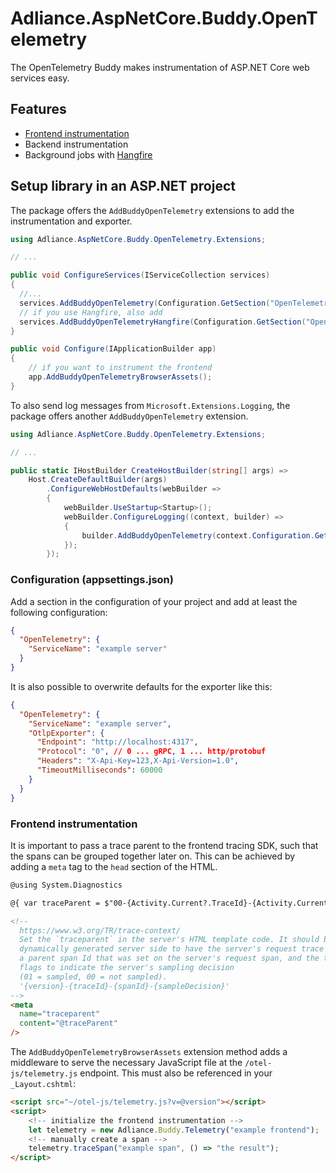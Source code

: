 # Adliance.AspNetCore.Buddy.OpenTelemetry

The OpenTelemetry Buddy makes instrumentation of ASP.NET Core web services easy.

## Features

- [Frontend instrumentation](#frontend-instrumentation)
- Backend instrumentation
- Background jobs with [Hangfire](https://www.hangfire.io/)

## Setup library in an ASP.NET project

The package offers the `AddBuddyOpenTelemetry` extensions to add the instrumentation and exporter.

```c#
using Adliance.AspNetCore.Buddy.OpenTelemetry.Extensions;

// ...

public void ConfigureServices(IServiceCollection services)
{
  //...
  services.AddBuddyOpenTelemetry(Configuration.GetSection("OpenTelemetry"))    
  // if you use Hangfire, also add
  services.AddBuddyOpenTelemetryHangfire(Configuration.GetSection("OpenTelemetry"));
}

public void Configure(IApplicationBuilder app)
{
    // if you want to instrument the frontend
    app.AddBuddyOpenTelemetryBrowserAssets();
}
```

To also send log messages from `Microsoft.Extensions.Logging`, the package offers another `AddBuddyOpenTelemetry` extension.

```c#
using Adliance.AspNetCore.Buddy.OpenTelemetry.Extensions;

// ...

public static IHostBuilder CreateHostBuilder(string[] args) =>
    Host.CreateDefaultBuilder(args)
        .ConfigureWebHostDefaults(webBuilder =>
        {
            webBuilder.UseStartup<Startup>();
            webBuilder.ConfigureLogging((context, builder) =>
            {
                builder.AddBuddyOpenTelemetry(context.Configuration.GetSection("OpenTelemetry"));
            });
        });
```

### Configuration (appsettings.json)

Add a section in the configuration of your project and add at least the following configuration:

```json
{
  "OpenTelemetry": {
    "ServiceName": "example server"
  }
}
```

It is also possible to overwrite defaults for the exporter like this:

```json
{
  "OpenTelemetry": {
    "ServiceName": "example server",
    "OtlpExporter": {
      "Endpoint": "http://localhost:4317",
      "Protocol": "0", // 0 ... gRPC, 1 ... http/protobuf
      "Headers": "X-Api-Key=123,X-Api-Version=1.0",
      "TimeoutMilliseconds": 60000
    }
  }
}
```

### Frontend instrumentation

It is important to pass a trace parent to the frontend tracing SDK, such that the spans can be grouped together later on.
This can be achieved by adding a `meta` tag to the `head` section of the HTML.

```html
@using System.Diagnostics

@{ var traceParent = $"00-{Activity.Current?.TraceId}-{Activity.Current?.SpanId}-01"; }

<!--
  https://www.w3.org/TR/trace-context/
  Set the `traceparent` in the server's HTML template code. It should be
  dynamically generated server side to have the server's request trace Id,
  a parent span Id that was set on the server's request span, and the trace
  flags to indicate the server's sampling decision
  (01 = sampled, 00 = not sampled).
  '{version}-{traceId}-{spanId}-{sampleDecision}'
-->
<meta
  name="traceparent"
  content="@traceParent"
/>
```

The `AddBuddyOpenTelemetryBrowserAssets` extension method adds a middleware to serve the necessary JavaScript file at the
`/otel-js/telemetry.js` endpoint. This must also be referenced in your `_Layout.cshtml`:

```html
<script src="~/otel-js/telemetry.js?v=@version"></script>
<script>
    <!-- initialize the frontend instrumentation -->
    let telemetry = new Adliance.Buddy.Telemetry("example frontend");
    <!-- manually create a span -->
    telemetry.traceSpan("example span", () => "the result");
</script>
```